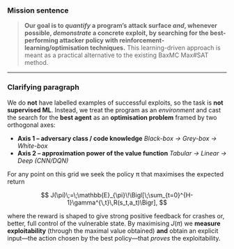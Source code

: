 ### Mission sentence

> **Our goal is to *quantify* a program’s attack surface *and*, whenever possible, *demonstrate* a concrete exploit, by searching for the best-performing attacker policy with reinforcement-learning/optimisation techniques.**
> This learning-driven approach is meant as a practical alternative to the existing BaxMC Max#SAT method.

---

### Clarifying paragraph

We do **not** have labelled examples of successful exploits, so the task is **not supervised ML**.
Instead, we treat the program as an *environment* and cast the search for the **best agent** as an **optimisation problem** framed by two orthogonal axes:

* **Axis 1 – adversary class / code knowledge**
  *Black-box → Grey-box → White-box*
* **Axis 2 – approximation power of the value function**
  *Tabular → Linear → Deep (CNN/DQN)*

For any point on this grid we seek the policy π that maximises the expected return

$$
J(\pi)\;=\;\mathbb{E}_{\pi}\!\Bigl[\;\sum_{t=0}^{H-1}\gamma^{\,t}\,R(s_t,a_t)\Bigr],
$$

where the reward is shaped to give strong positive feedback for crashes or, better, full control of the vulnerable state.
By maximising $J(\pi)$ we **measure exploitability** (through the maximal value obtained) **and** obtain an explicit input—the action chosen by the best policy—that *proves* the exploitability.
